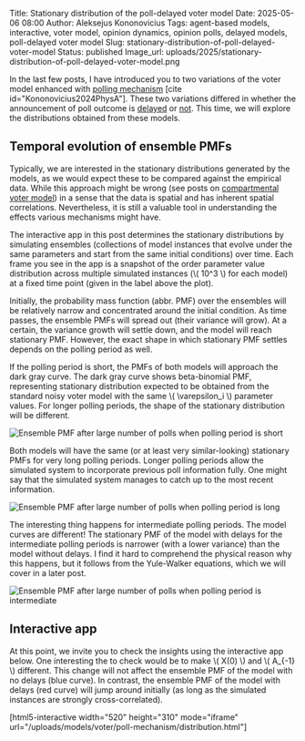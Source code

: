 Title: Stationary distribution of the poll-delayed voter model
Date: 2025-05-06 08:00
Author: Aleksejus Kononovicius
Tags: agent-based models, interactive, voter model, opinion dynamics, opinion polls, delayed models, poll-delayed voter model
Slug: stationary-distribution-of-poll-delayed-voter-model
Status: published
Image_url: uploads/2025/stationary-distribution-of-poll-delayed-voter-model.png

In the last few posts, I have introduced you to two variations of the voter
model enhanced with [polling mechanism](/tag/opinion-polls/) [cite
id="Kononovicius2024PhysA"]. These two
variations differed in whether the announcement of poll outcome is
[delayed]({filename}/articles/2025/poll-delayed-voter-model.md) or
[not]({filename}/articles/2025/polled-voter-model.md). This time, we
will explore the distributions obtained from these models.
<!--more-->

## Temporal evolution of ensemble PMFs

Typically, we are interested in the stationary distributions generated by
the models, as we would expect these to be compared against the empirical
data. While this approach might be wrong (see posts on [compartmental voter
model](/tag/compartmental-voter-model/)) in a sense that the data is spatial
and has inherent spatial correlations. Nevertheless, it is still a valuable
tool in understanding the effects various mechanisms might have.

The interactive app in this post determines the stationary distributions by
simulating ensembles (collections of model instances that evolve under the
same parameters and start from the same initial conditions) over time. Each
frame you see in the app is a snapshot of the order parameter value
distribution across multiple simulated instances (\\\( 10^3 \\\) for each
model) at a fixed time point (given in the label above the plot).

Initially, the probability mass function (abbr. PMF) over the ensembles will
be relatively narrow and concentrated around the initial condition. As time
passes, the ensemble PMFs will spread out (their variance will grow). At
a certain, the variance growth will settle down, and the model will reach
stationary PMF. However, the exact shape in which stationary PMF settles
depends on the polling period as well.

If the polling period is short, the PMFs of both models will approach the
dark gray curve. The dark gray curve shows beta-binomial PMF, representing
stationary distribution expected to be obtained from the standard noisy
voter model with the same \\\( \varepsilon\_i \\\) parameter values. For
longer polling periods, the shape of the stationary distribution will be
different.

![Ensemble PMF after large number of polls when polling period is
short]({static}/uploads/2025/stationary-distribution-of-poll-delayed-voter-model-short.png
"Ensemble PMF of both models (red - with delay, blue - without) after large
number of polls when polling period is short. Dark gray curve shows
stationary PMF expected from the standard noisy voter model with the same
parameters.")

Both models will have the same (or at least very similar-looking) stationary
PMFs for very long polling periods. Longer polling periods allow the
simulated system to incorporate previous poll information fully. One might
say that the simulated system manages to catch up to the most recent
information.

![Ensemble PMF after large number of polls when polling period is
long]({static}/uploads/2025/stationary-distribution-of-poll-delayed-voter-model-long.png
"Ensemble PMF of both models (red - with delay, blue - without) after large
number of polls when polling period is long. Notice that both red and blue
curves have similar shape and are narrower than the gray curve.")

The interesting thing happens for intermediate polling periods. The model
curves are different! The stationary PMF of the model with delays for the
intermediate polling periods is narrower (with a lower variance) than
the model without delays. I find it hard to comprehend the physical reason
why this happens, but it follows from the Yule-Walker equations, which we
will cover in a later post.

![Ensemble PMF after large number of polls when polling period is
intermediate]({static}/uploads/2025/stationary-distribution-of-poll-delayed-voter-model.png
"Ensemble PMF of both models (red - with delay, blue - without) after large
number of polls when polling period is intermediate. Notice the minor, yet
noticeable, difference between the red and blue curves.")

## Interactive app

At this point, we invite you to check the insights using the interactive app
below. One interesting the to check would be to make \\\( X(0) \\\) and \\\(
A\_{-1} \\\) different. This change will not affect the ensemble PMF of the
model with no delays (blue curve). In contrast, the ensemble PMF of the
model with delays (red curve) will jump around initially (as long as the
simulated instances are strongly cross-correlated).

[html5-interactive width="520" height="310" mode="iframe"
url="/uploads/models/voter/poll-mechanism/distribution.html"]

